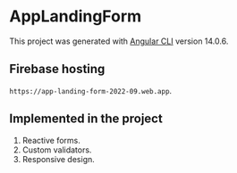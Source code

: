# AppLandingForm

This project was generated with [Angular CLI](https://github.com/angular/angular-cli) version 14.0.6.

## Firebase hosting
`https://app-landing-form-2022-09.web.app`.
 
## Implemented in the project
1) Reactive forms.
2) Custom validators.
3) Responsive design.
